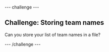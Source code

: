 --- challenge ---

## Challenge: Storing team names
Can you store your list of team names in a file?

--- /challenge ---